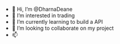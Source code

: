 - 👋 Hi, I’m @DharnaDeane
- 👀 I’m interested in trading
- 🌱 I’m currently learning to build a API
- 💞️ I’m looking to collaborate on my project
- 📫 

<!---
DharnaDean/DharnaDean is a ✨ special ✨ repository because its `README.md` (this file) appears on your GitHub profile.
You can click the Preview link to take a look at your changes.
--->
